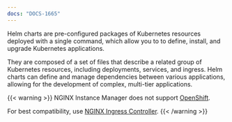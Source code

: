 ```yaml
---
docs: "DOCS-1665"
---
```


Helm charts are pre-configured packages of Kubernetes resources deployed with a single command, which allow you to to define, install, and upgrade Kubernetes applications. 

They are composed of a set of files that describe a related group of Kubernetes resources, including deployments, services, and ingress. Helm charts can define and manage dependencies between various applications, allowing for the development of complex, multi-tier applications.

{{< warning >}} NGINX Instance Manager does not support [OpenShift](https://www.redhat.com/en/technologies/cloud-computing/openshift). 

For best compatibility, use [NGINX Ingress Controller](https://docs.nginx.com/nginx-ingress-controller/). {{< /warning >}}